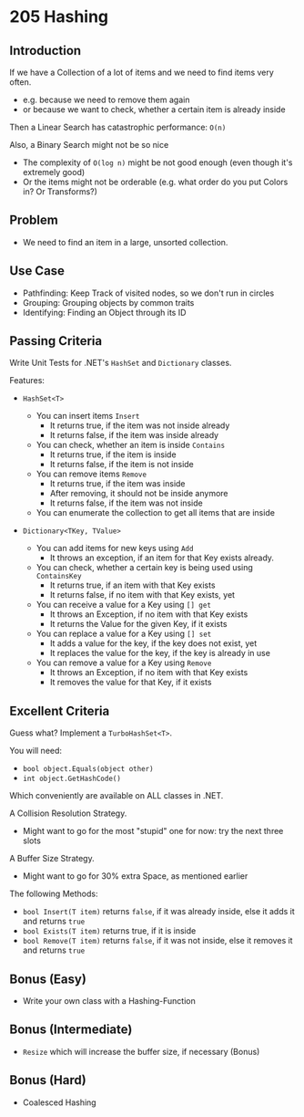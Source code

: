 # 205 Hashing

## Introduction

If we have a Collection of a lot of items and we need to find items very often.
- e.g. because we need to remove them again
- or because we want to check, whether a certain item is already inside

Then a Linear Search has catastrophic performance: `O(n)`

Also, a Binary Search might not be so nice
- The complexity of `O(log n)` might be not good enough (even though it's extremely good)
- Or the items might not be orderable (e.g. what order do you put Colors in? Or Transforms?)

## Problem
- We need to find an item in a large, unsorted collection.

## Use Case
- Pathfinding: Keep Track of visited nodes, so we don't run in circles
- Grouping: Grouping objects by common traits
- Identifying: Finding an Object through its ID

## Passing Criteria
Write Unit Tests for .NET's `HashSet` and `Dictionary` classes.

Features:
- `HashSet<T>`
  - You can insert items `Insert`
    - It returns true, if the item was not inside already
    - It returns false, if the item was inside already
  - You can check, whether an item is inside `Contains`
    - It returns true, if the item is inside
    - It returns false, if the item is not inside
  - You can remove items `Remove`
    - It returns true, if the item was inside
    - After removing, it should not be inside anymore
    - It returns false, if the item was not inside
  - You can enumerate the collection to get all items that are inside

- `Dictionary<TKey, TValue>`
  - You can add items for new keys using `Add`
    - It throws an exception, if an item for that Key exists already.
  - You can check, whether a certain key is being used using `ContainsKey`
    - It returns true, if an item with that Key exists
    - It returns false, if no item with that Key exists, yet
  - You can receive a value for a Key using `[] get`
    - It throws an Exception, if no item with that Key exists
    - It returns the Value for the given Key, if it exists
  - You can replace a value for a Key using `[] set`
    - It adds a value for the key, if the key does not exist, yet
    - It replaces the value for the key, if the key is already in use
  - You can remove a value for a Key using `Remove`
    - It throws an Exception, if no item with that Key exists
    - It removes the value for that Key, if it exists

## Excellent Criteria
Guess what? Implement a `TurboHashSet<T>`.

You will need:
- `bool object.Equals(object other)`
- `int object.GetHashCode()`

Which conveniently are available on ALL classes in .NET.

A Collision Resolution Strategy.
- Might want to go for the most "stupid" one for now: try the next three slots

A Buffer Size Strategy. 
- Might want to go for 30% extra Space, as mentioned earlier

The following Methods:
- `bool Insert(T item)` returns `false`, if it was already inside, else it adds it and returns `true`
- `bool Exists(T item)` returns true, if it is inside
- `bool Remove(T item)` returns `false`, if it was not inside, else it removes it and returns `true`

## Bonus (Easy)
- Write your own class with a Hashing-Function

## Bonus (Intermediate)
- `Resize` which will increase the buffer size, if necessary (Bonus)

## Bonus (Hard)
- Coalesced Hashing